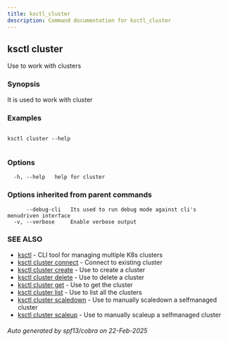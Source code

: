 ```yaml
---
title: ksctl_cluster
description: Command documentation for ksctl_cluster
---
```


## ksctl cluster

Use to work with clusters

### Synopsis

It is used to work with cluster

### Examples

```

ksctl cluster --help
		
```

### Options

```
  -h, --help   help for cluster
```

### Options inherited from parent commands

```
      --debug-cli   Its used to run debug mode against cli's menudriven interface
  -v, --verbose     Enable verbose output
```

### SEE ALSO

* [ksctl](ksctl.md)	 - CLI tool for managing multiple K8s clusters
* [ksctl cluster connect](ksctl_cluster_connect.md)	 - Connect to existing cluster
* [ksctl cluster create](ksctl_cluster_create.md)	 - Use to create a cluster
* [ksctl cluster delete](ksctl_cluster_delete.md)	 - Use to delete a cluster
* [ksctl cluster get](ksctl_cluster_get.md)	 - Use to get the cluster
* [ksctl cluster list](ksctl_cluster_list.md)	 - Use to list all the clusters
* [ksctl cluster scaledown](ksctl_cluster_scaledown.md)	 - Use to manually scaledown a selfmanaged cluster
* [ksctl cluster scaleup](ksctl_cluster_scaleup.md)	 - Use to manually scaleup a selfmanaged cluster

###### Auto generated by spf13/cobra on 22-Feb-2025
